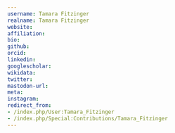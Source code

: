 ```yaml
---
username: Tamara Fitzinger
realname: Tamara Fitzinger
website: 
affiliation: 
bio: 
github: 
orcid: 
linkedin: 
googlescholar: 
wikidata: 
twitter: 
mastodon-url: 
meta:
instagram:
redirect_from:
- /index.php/User:Tamara_Fitzinger
- /index.php/Special:Contributions/Tamara_Fitzinger
---
```

